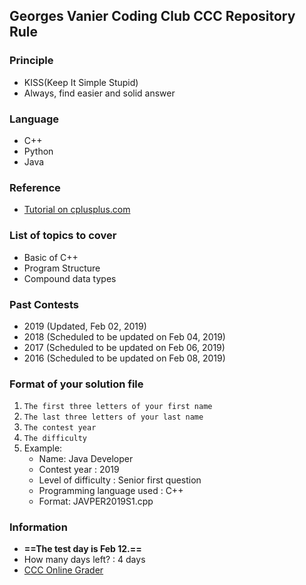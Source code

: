 ## Georges Vanier Coding Club CCC Repository Rule

### Principle
- KISS(Keep It Simple Stupid)
- Always, find easier and solid answer

### Language
- C++
- Python
- Java

### Reference
- [Tutorial on cplusplus.com](http://www.cplusplus.com/doc/tutorial/)

### List of topics to cover
- Basic of C++
- Program Structure
- Compound data types

### Past Contests
- 2019 (Updated, Feb 02, 2019)
- 2018 (Scheduled to be updated on Feb 04, 2019)
- 2017 (Scheduled to be updated on Feb 06, 2019)
- 2016 (Scheduled to be updated on Feb 08, 2019)

### Format of your solution file
1. `The first three letters of your first name`
2. `The last three letters of your last name`
3. 	`The contest year`
4. 	`The difficulty`
5. 	Example: 
    - Name: Java Developer
    - Contest year : 2019
    - Level of difficulty : Senior first question
    - Programming language used : C++
    - Format: JAVPER2019S1.cpp 

### Information
- **==The test day is Feb 12.==**
- How many days left? : 4 days
- [CCC Online Grader](https://cccgrader.com/)
